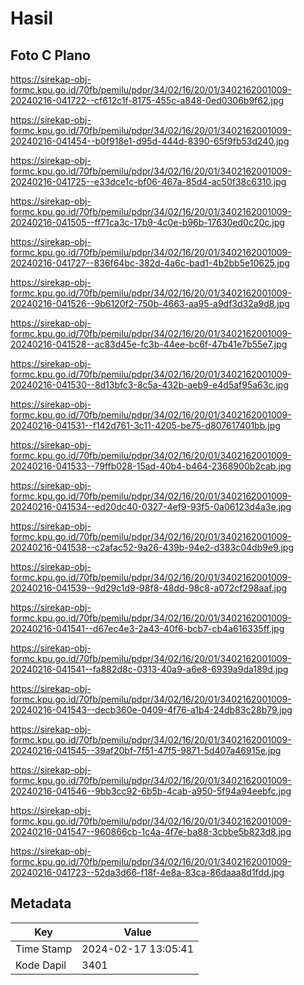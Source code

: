 # Hasil

## Foto C Plano

https://sirekap-obj-formc.kpu.go.id/70fb/pemilu/pdpr/34/02/16/20/01/3402162001009-20240216-041722--cf612c1f-8175-455c-a848-0ed0306b9f62.jpg

https://sirekap-obj-formc.kpu.go.id/70fb/pemilu/pdpr/34/02/16/20/01/3402162001009-20240216-041454--b0f918e1-d95d-444d-8390-65f9fb53d240.jpg

https://sirekap-obj-formc.kpu.go.id/70fb/pemilu/pdpr/34/02/16/20/01/3402162001009-20240216-041725--e33dce1c-bf06-467a-85d4-ac50f38c6310.jpg

https://sirekap-obj-formc.kpu.go.id/70fb/pemilu/pdpr/34/02/16/20/01/3402162001009-20240216-041505--ff71ca3c-17b9-4c0e-b96b-17630ed0c20c.jpg

https://sirekap-obj-formc.kpu.go.id/70fb/pemilu/pdpr/34/02/16/20/01/3402162001009-20240216-041727--836f64bc-382d-4a6c-bad1-4b2bb5e10625.jpg

https://sirekap-obj-formc.kpu.go.id/70fb/pemilu/pdpr/34/02/16/20/01/3402162001009-20240216-041526--9b6120f2-750b-4663-aa95-a9df3d32a9d8.jpg

https://sirekap-obj-formc.kpu.go.id/70fb/pemilu/pdpr/34/02/16/20/01/3402162001009-20240216-041528--ac83d45e-fc3b-44ee-bc6f-47b41e7b55e7.jpg

https://sirekap-obj-formc.kpu.go.id/70fb/pemilu/pdpr/34/02/16/20/01/3402162001009-20240216-041530--8d13bfc3-8c5a-432b-aeb9-e4d5af95a63c.jpg

https://sirekap-obj-formc.kpu.go.id/70fb/pemilu/pdpr/34/02/16/20/01/3402162001009-20240216-041531--f142d761-3c11-4205-be75-d807617401bb.jpg

https://sirekap-obj-formc.kpu.go.id/70fb/pemilu/pdpr/34/02/16/20/01/3402162001009-20240216-041533--79ffb028-15ad-40b4-b464-2368900b2cab.jpg

https://sirekap-obj-formc.kpu.go.id/70fb/pemilu/pdpr/34/02/16/20/01/3402162001009-20240216-041534--ed20dc40-0327-4ef9-93f5-0a06123d4a3e.jpg

https://sirekap-obj-formc.kpu.go.id/70fb/pemilu/pdpr/34/02/16/20/01/3402162001009-20240216-041538--c2afac52-9a26-439b-94e2-d383c04db9e9.jpg

https://sirekap-obj-formc.kpu.go.id/70fb/pemilu/pdpr/34/02/16/20/01/3402162001009-20240216-041539--9d29c1d9-98f8-48dd-98c8-a072cf298aaf.jpg

https://sirekap-obj-formc.kpu.go.id/70fb/pemilu/pdpr/34/02/16/20/01/3402162001009-20240216-041541--d67ec4e3-2a43-40f6-bcb7-cb4a616335ff.jpg

https://sirekap-obj-formc.kpu.go.id/70fb/pemilu/pdpr/34/02/16/20/01/3402162001009-20240216-041541--fa882d8c-0313-40a9-a6e8-6939a9da189d.jpg

https://sirekap-obj-formc.kpu.go.id/70fb/pemilu/pdpr/34/02/16/20/01/3402162001009-20240216-041543--decb360e-0409-4f76-a1b4-24db83c28b79.jpg

https://sirekap-obj-formc.kpu.go.id/70fb/pemilu/pdpr/34/02/16/20/01/3402162001009-20240216-041545--39af20bf-7f51-47f5-9871-5d407a46915e.jpg

https://sirekap-obj-formc.kpu.go.id/70fb/pemilu/pdpr/34/02/16/20/01/3402162001009-20240216-041546--9bb3cc92-6b5b-4cab-a950-5f94a94eebfc.jpg

https://sirekap-obj-formc.kpu.go.id/70fb/pemilu/pdpr/34/02/16/20/01/3402162001009-20240216-041547--960866cb-1c4a-4f7e-ba88-3cbbe5b823d8.jpg

https://sirekap-obj-formc.kpu.go.id/70fb/pemilu/pdpr/34/02/16/20/01/3402162001009-20240216-041723--52da3d66-f18f-4e8a-83ca-86daaa8d1fdd.jpg


## Metadata

| Key        | Value               |
| ---------- | ------------------- |
| Time Stamp | 2024-02-17 13:05:41 |
| Kode Dapil | 3401                |



